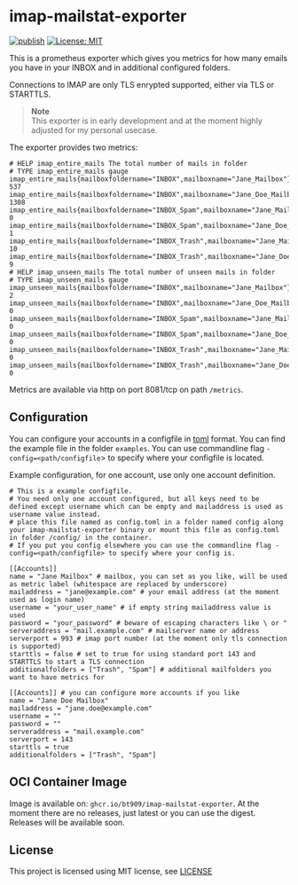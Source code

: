 # imap-mailstat-exporter

[![publish](https://github.com/bt909/imap-mailstat-exporter/actions/workflows/publish.yaml/badge.svg)](https://github.com/bt909/imap-mailstat-exporter/actions/workflows/publish.yaml)
 [![License: MIT](https://img.shields.io/badge/License-MIT-blue.svg)](https://opensource.org/licenses/MIT)

This is a prometheus exporter which gives you metrics for how many emails you have in your INBOX and in additional configured folders.  

Connections to IMAP are only TLS enrypted supported, either via TLS or STARTTLS.

> **Note**  
> This exporter is in early development and at the moment highly adjusted for my personal usecase.

The exporter provides two metrics:

```output
# HELP imap_entire_mails The total number of mails in folder
# TYPE imap_entire_mails gauge
imap_entire_mails{mailboxfoldername="INBOX",mailboxname="Jane_Mailbox"} 537
imap_entire_mails{mailboxfoldername="INBOX",mailboxname="Jane_Doe_Mailbox"} 1308
imap_entire_mails{mailboxfoldername="INBOX_Spam",mailboxname="Jane_Mailbox"} 0
imap_entire_mails{mailboxfoldername="INBOX_Spam",mailboxname="Jane_Doe_Mailbox"} 1
imap_entire_mails{mailboxfoldername="INBOX_Trash",mailboxname="Jane_Mailbox"} 10
imap_entire_mails{mailboxfoldername="INBOX_Trash",mailboxname="Jane_Doe_Mailbox"} 9
# HELP imap_unseen_mails The total number of unseen mails in folder
# TYPE imap_unseen_mails gauge
imap_unseen_mails{mailboxfoldername="INBOX",mailboxname="Jane_Mailbox"} 2
imap_unseen_mails{mailboxfoldername="INBOX",mailboxname="Jane_Doe_Mailbox"} 0
imap_unseen_mails{mailboxfoldername="INBOX_Spam",mailboxname="Jane_Mailbox"} 0
imap_unseen_mails{mailboxfoldername="INBOX_Spam",mailboxname="Jane_Doe_Mailbox"} 0
imap_unseen_mails{mailboxfoldername="INBOX_Trash",mailboxname="Jane_Mailbox"} 0
imap_unseen_mails{mailboxfoldername="INBOX_Trash",mailboxname="Jane_Doe_Mailbox"} 0
```

Metrics are available via http on port 8081/tcp on path `/metrics`.

## Configuration

You can configure your accounts in a configfile in [toml](https://toml.io) format. You can find the example file in the folder `examples`. You can use
commandline flag `-config=<path/configfile`> to specify where your configfile is located.

Example configuration, for one account, use only one account definition.

```config
# This is a example configfile.  
# You need only one account configured, but all keys need to be defined except username which can be empty and mailaddress is used as username value instead.
# place this file named as config.toml in a folder named config along your imap-mailstat-exporter binary or mount this file as config.toml in folder /config/ in the container.
# If you put you config elsewhere you can use the commandline flag -config=<path/configfile> to specify where your config is.

[[Accounts]]
name = "Jane Mailbox" # mailbox, you can set as you like, will be used as metric label (whitespace are replaced by underscore)
mailaddress = "jane@example.com" # your email address (at the moment used as login name)
username = "your_user_name" # if empty string mailaddress value is used
password = "your_password" # beware of escaping characters like \ or "
serveraddress = "mail.example.com" # mailserver name or address
serverport = 993 # imap port number (at the moment only tls connection is supported)
starttls = false # set to true for using standard port 143 and STARTTLS to start a TLS connection
additionalfolders = ["Trash", "Spam"] # additional mailfolders you want to have metrics for

[[Accounts]] # you can configure more accounts if you like
name = "Jane Doe Mailbox"
mailaddress = "jane.doe@example.com"
username = ""
password = ""
serveraddress = "mail.example.com"
serverport = 143
starttls = true
additionalfolders = ["Trash", "Spam"]
```

## OCI Container Image

Image is available on: `ghcr.io/bt909/imap-mailstat-exporter`. At the moment there are no releases, just latest or you can use the digest.
Releases will be available soon.

## License

This project is licensed using MIT license, see [LICENSE](https://github.com/bt909/imap-mailstat-exporter/blob/main/LICENSE)
